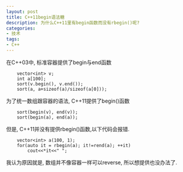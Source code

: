```yaml
---
layout: post
title: C++11begin语法糖
description: 为什么C++11里有begin函数而没有rbegin()呢?
categories:
- 技术
tags:
- C++
---
```


在C++03中, 标准容器提供了begin与end函数

```
    vector<int> v;
    int a[100];
    sort(v.begin(), v.end());
    sort(a, a+sizeof(a)/sizeof(a[0]));
```
为了统一数组跟容器的语法, C++11提供了begin()函数

```
    sort(begin(v), end(v));
    sort(begin(a), end(a));
```

但是, C++11并没有提供rbegin()函数,以下代码会报错.

```
    vector<int> a(100, 1);
    for(auto it = rbegin(a); it!=rend(a); ++it)
        cout<<*it<<" ";
```

我认为原因就是, 数组并不像容器一样可以reverse, 所以想提供也没办法了.
